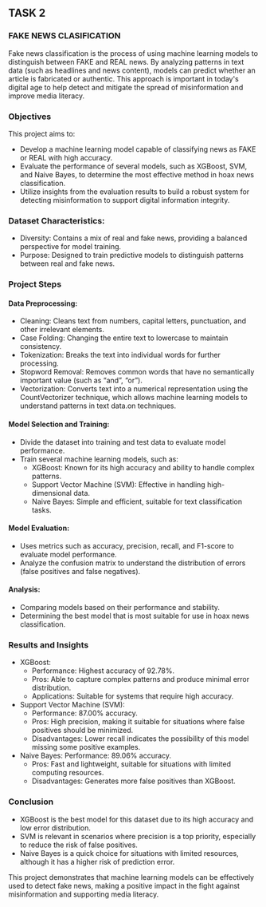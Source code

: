 ## TASK 2
### FAKE NEWS CLASIFICATION

Fake news classification is the process of using machine learning models to distinguish between FAKE and REAL news. By analyzing patterns in text data (such as headlines and news content), models can predict whether an article is fabricated or authentic. This approach is important in today's digital age to help detect and mitigate the spread of misinformation and improve media literacy.

### Objectives
This project aims to:
- Develop a machine learning model capable of classifying news as FAKE or REAL with high accuracy.
- Evaluate the performance of several models, such as XGBoost, SVM, and Naive Bayes, to determine the most effective method in hoax news classification.
- Utilize insights from the evaluation results to build a robust system for detecting misinformation to support digital information integrity.

### Dataset Characteristics:
- Diversity: Contains a mix of real and fake news, providing a balanced perspective for model training.
- Purpose: Designed to train predictive models to distinguish patterns between real and fake news.

### Project Steps
#### Data Preprocessing:
- Cleaning: Cleans text from numbers, capital letters, punctuation, and other irrelevant elements.
- Case Folding: Changing the entire text to lowercase to maintain consistency.
- Tokenization: Breaks the text into individual words for further processing.
- Stopword Removal: Removes common words that have no semantically important value (such as “and”, “or”).
- Vectorization: Converts text into a numerical representation using the CountVectorizer technique, which allows machine learning models to understand patterns in text data.on techniques.

#### Model Selection and Training:
- Divide the dataset into training and test data to evaluate model performance.
- Train several machine learning models, such as:
  - XGBoost: Known for its high accuracy and ability to handle complex patterns.
  - Support Vector Machine (SVM): Effective in handling high-dimensional data.
  - Naive Bayes: Simple and efficient, suitable for text classification tasks.

#### Model Evaluation:
- Uses metrics such as accuracy, precision, recall, and F1-score to evaluate model performance.
- Analyze the confusion matrix to understand the distribution of errors (false positives and false negatives).

#### Analysis:
- Comparing models based on their performance and stability.
- Determining the best model that is most suitable for use in hoax news classification.

### Results and Insights
- XGBoost:
  - Performance: Highest accuracy of 92.78%.
  - Pros: Able to capture complex patterns and produce minimal error distribution.
  - Applications: Suitable for systems that require high accuracy.
- Support Vector Machine (SVM):
  - Performance: 87.00% accuracy.
  - Pros: High precision, making it suitable for situations where false positives should be minimized.
  - Disadvantages: Lower recall indicates the possibility of this model missing some positive examples.
- Naive Bayes:
Performance: 89.06% accuracy.
  - Pros: Fast and lightweight, suitable for situations with limited computing resources.
  - Disadvantages: Generates more false positives than XGBoost.

### Conclusion 
- XGBoost is the best model for this dataset due to its high accuracy and low error distribution.
- SVM is relevant in scenarios where precision is a top priority, especially to reduce the risk of false positives.
- Naive Bayes is a quick choice for situations with limited resources, although it has a higher risk of prediction error.

This project demonstrates that machine learning models can be effectively used to detect fake news, making a positive impact in the fight against misinformation and supporting media literacy.
